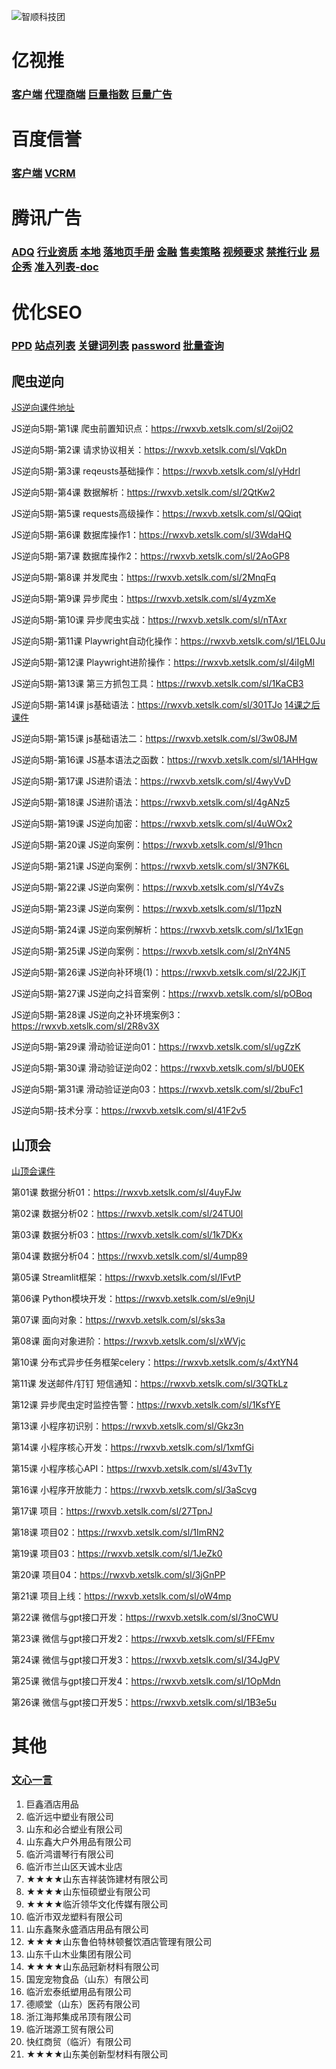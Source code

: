 

![智顺科技团](https://www.zhishun.com/static/image/logo.png)



#  亿视推

### [客户端](http://yst.seo.com.cn/Account/Login) [代理商端](http://admin.yishitui.cn/Account/Login) [巨量指数](https://trendinsight.oceanengine.com/arithmetic-index) [巨量广告](https://ad.oceanengine.com/superior/create-project?aadvid=1780873160763418&is_create=1&campaign_type=1&fromPage=projectAd&temp_id=l4ic2)

# 百度信誉

### [客户端](https://trust.baidu.com/?fl=1&castk=LTE%3D)  [VCRM](https://vcrm.baidu.com/)

#  腾讯广告

### [ADQ](https://e.qq.com/ads/) [行业资质](https://e.qq.com/ads/helpcenter/detail?cid=2085&pid=6217) [本地](file:///F:/%E6%9C%8B%E5%8F%8B%E5%9C%88%E5%B9%BF%E5%91%8A/ADQ%E8%B5%84%E6%96%99/%E6%9C%8B%E5%8F%8B%E5%9C%88%E5%B9%BF%E5%91%8A%E8%A1%8C%E4%B8%9A%E5%87%86%E5%85%A5adq.html) [落地页手册](https://ad.weixin.qq.com/landing-page-guide.html#/4025) [金融](https://e.qq.com/ams/knowledge.html#/list/detail/?id=6921&source=搜索%23%25E9%2587%2591%25E8%259E%258D) [售卖策略](https://e.qq.com/ads/helpcenter/detail?cid=504&pid=8176) [视频要求](https://wxa.wxs.qq.com/mpweb/delivery/legacy/temp/VideoResizeMethod.pdf) [禁推行业](https://e.qq.com/ads/helpcenter/detail?cid=2144&pid=6298) [易企秀](https://www.eqxiu.com/workbench/scene/all?spm=ab-null_null-page-0-0-0) [准入列表-doc](https://doc.weixin.qq.com/sheet/e3_AIoAiAZ-ACcOxjCj4jTQ0KuMIeC8m?scode=AJEAIQdfAAohfczRqoAHQAVQYeAGc&tab=3q6fyo)

#   优化SEO

### [PPD](http://www.lyseo.com.cn/login.asp?lb=admin) [站点列表](http://www.lyseo.com.cn/xm/) [关键词列表](http://www.lyseo.com.cn/xm/index1.asp) [password](file:///F:/%E6%9B%B4%E6%96%B0/password.html) [批量查询](http://seo.iis8.com/)




## 爬虫逆向

[JS逆向课件地址](https://pan.baidu.com/s/19_L0JQj7yLgXpv1jPWYb2w?pwd=jmr6)

JS逆向5期-第1课 爬虫前置知识点：https://rwxvb.xetslk.com/sl/2oijO2

JS逆向5期-第2课 请求协议相关：https://rwxvb.xetslk.com/sl/VqkDn

JS逆向5期-第3课 reqeusts基础操作：https://rwxvb.xetslk.com/sl/yHdrl

JS逆向5期-第4课 数据解析：https://rwxvb.xetslk.com/sl/2QtKw2

JS逆向5期-第5课 requests高级操作：https://rwxvb.xetslk.com/sl/QQiqt

JS逆向5期-第6课 数据库操作1：https://rwxvb.xetslk.com/sl/3WdaHQ

JS逆向5期-第7课 数据库操作2：https://rwxvb.xetslk.com/sl/2AoGP8

JS逆向5期-第8课 并发爬虫：https://rwxvb.xetslk.com/sl/2MnqFq

JS逆向5期-第9课 异步爬虫：https://rwxvb.xetslk.com/sl/4yzmXe

JS逆向5期-第10课 异步爬虫实战：https://rwxvb.xetslk.com/sl/nTAxr

JS逆向5期-第11课 Playwright自动化操作：https://rwxvb.xetslk.com/sl/1EL0Ju

JS逆向5期-第12课 Playwright进阶操作：https://rwxvb.xetslk.com/sl/4iIgMl

JS逆向5期-第13课 第三方抓包工具：https://rwxvb.xetslk.com/sl/1KaCB3

JS逆向5期-第14课 js基础语法：https://rwxvb.xetslk.com/sl/301TJo        [14课之后课件](https://pan.baidu.com/share/init?surl=yt-GPf8ICDkpCPm_P_WbPQ&pwd=g7q1)

JS逆向5期-第15课 js基础语法二：https://rwxvb.xetslk.com/sl/3w08JM

JS逆向5期-第16课 JS基本语法之函数：https://rwxvb.xetslk.com/sl/1AHHgw

JS逆向5期-第17课 JS进阶语法：https://rwxvb.xetslk.com/sl/4wyVvD

JS逆向5期-第18课 JS进阶语法：https://rwxvb.xetslk.com/sl/4gANz5

JS逆向5期-第19课 JS逆向加密：https://rwxvb.xetslk.com/sl/4uWOx2

JS逆向5期-第20课 JS逆向案例：https://rwxvb.xetslk.com/sl/91hcn

JS逆向5期-第21课 JS逆向案例：https://rwxvb.xetslk.com/sl/3N7K6L

JS逆向5期-第22课 JS逆向案例：https://rwxvb.xetslk.com/sl/Y4vZs

JS逆向5期-第23课 JS逆向案例：https://rwxvb.xetslk.com/sl/11pzN

JS逆向5期-第24课 JS逆向案例解析：https://rwxvb.xetslk.com/sl/1x1Egn

JS逆向5期-第25课 JS逆向案例：https://rwxvb.xetslk.com/sl/2nY4N5

JS逆向5期-第26课 JS逆向补环境(1)：https://rwxvb.xetslk.com/sl/22JKjT

JS逆向5期-第27课 JS逆向之抖音案例：https://rwxvb.xetslk.com/sl/pOBoq

JS逆向5期-第28课 JS逆向之补环境案例3：https://rwxvb.xetslk.com/sl/2R8v3X

JS逆向5期-第29课 滑动验证逆向01：https://rwxvb.xetslk.com/sl/ugZzK

JS逆向5期-第30课 滑动验证逆向02：https://rwxvb.xetslk.com/sl/bU0EK

JS逆向5期-第31课 滑动验证逆向03：https://rwxvb.xetslk.com/sl/2buFc1

JS逆向5期-技术分享：https://rwxvb.xetslk.com/sl/41F2v5



## 山顶会

[山顶会课件](https://pan.baidu.com/s/1Uk7HEZPJdMy6XuRjZMntow?pwd=d9p5)

第01课 数据分析01：https://rwxvb.xetslk.com/sl/4uyFJw

第02课 数据分析02：https://rwxvb.xetslk.com/sl/24TU0l

第03课 数据分析03：https://rwxvb.xetslk.com/sl/1k7DKx

第04课 数据分析04：https://rwxvb.xetslk.com/sl/4ump89

第05课 Streamlit框架：https://rwxvb.xetslk.com/sl/IFvtP

第06课 Python模块开发：https://rwxvb.xetslk.com/sl/e9njU

第07课 面向对象：https://rwxvb.xetslk.com/sl/sks3a

第08课 面向对象进阶：https://rwxvb.xetslk.com/sl/xWVjc

第10课 分布式异步任务框架celery：https://rwxvb.xetslk.com/s/4xtYN4

第11课 发送邮件/钉钉 短信通知：https://rwxvb.xetslk.com/sl/3QTkLz

第12课 异步爬虫定时监控告警：https://rwxvb.xetslk.com/sl/1KsfYE

第13课 小程序初识别：https://rwxvb.xetslk.com/sl/Gkz3n

第14课 小程序核心开发：https://rwxvb.xetslk.com/sl/1xmfGi

第15课 小程序核心API：https://rwxvb.xetslk.com/sl/43vT1y

第16课 小程序开放能力：https://rwxvb.xetslk.com/sl/3aScvg

第17课 项目：https://rwxvb.xetslk.com/sl/27TpnJ

第18课 项目02：https://rwxvb.xetslk.com/sl/1ImRN2

第19课 项目03：https://rwxvb.xetslk.com/sl/1JeZk0

第20课 项目04：https://rwxvb.xetslk.com/sl/3jGnPP

第21课 项目上线：https://rwxvb.xetslk.com/sl/oW4mp

第22课 微信与gpt接口开发：https://rwxvb.xetslk.com/sl/3noCWU

第23课 微信与gpt接口开发2：https://rwxvb.xetslk.com/sl/FFEmv

第24课 微信与gpt接口开发3：https://rwxvb.xetslk.com/sl/34JgPV

第25课 微信与gpt接口开发4：https://rwxvb.xetslk.com/sl/1OpMdn

第26课 微信与gpt接口开发5：https://rwxvb.xetslk.com/sl/1B3e5u



# 其他

 ### [文心一言](https://yiyan.baidu.com/)

1. 巨鑫酒店用品
2. 临沂远中塑业有限公司
1. 山东和必合塑业有限公司
1. 山东鑫大户外用品有限公司
1. 临沂鸿谱琴行有限公司
1. 临沂市兰山区天诚木业店
1. ★★★★山东吉祥装饰建材有限公司
1. ★★★★山东恒硕塑业有限公司
1. ★★★★临沂领华文化传媒有限公司
1. 临沂市双龙塑料有限公司
1. 山东鑫聚永盛酒店用品有限公司
1. ★★★★山东鲁伯特林顿餐饮酒店管理有限公司
1. 山东千山木业集团有限公司
1. ★★★★山东品冠新材料有限公司
1. 国宠宠物食品（山东）有限公司
1. 临沂宏泰纸塑用品有限公司
1. 德顺堂（山东）医药有限公司
1. 浙江海邦集成吊顶有限公司
1. 临沂瑞源工贸有限公司
1. 快红商贸（临沂）有限公司
1. ★★★★山东美创新型材料有限公司
